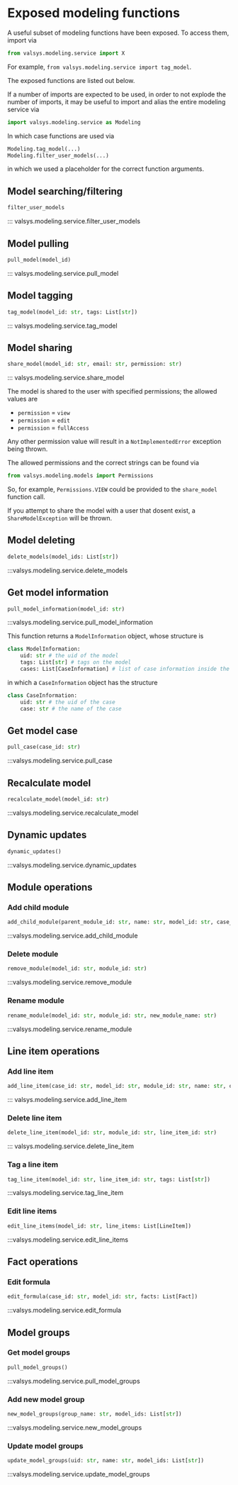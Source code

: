 
# Exposed modeling functions
A useful subset of modeling functions have been exposed. To access them, import via
```python linenums="1"
from valsys.modeling.service import X
```
For example, `from valsys.modeling.service import tag_model`.

The exposed functions are listed out below.

If a number of imports are expected to be used, in order to not explode the number of imports, it may be useful to import and alias the entire modeling service via
```python linenums="1"
import valsys.modeling.service as Modeling
```
In which case functions are used via
```python linenums="1"
Modeling.tag_model(...)
Modeling.filter_user_models(...)
```
in which we used a placeholder for the correct function arguments.
## Model searching/filtering
```python linenums="1"
filter_user_models
```
::: valsys.modeling.service.filter_user_models

## Model pulling
```python linenums="1"
pull_model(model_id)
```
::: valsys.modeling.service.pull_model


## Model tagging

```python linenums="1"
tag_model(model_id: str, tags: List[str])
```

::: valsys.modeling.service.tag_model



## Model sharing
```python linenums="1"
share_model(model_id: str, email: str, permission: str)
```
::: valsys.modeling.service.share_model

The model is shared to the user with specified permissions; the allowed values are

* `permission` = `view`
* `permission` = `edit`
* `permission` = `fullAccess`
  
Any other permission value will result in a `NotImplementedError` exception being thrown.

The allowed permissions and the correct strings can be found via
```python linenums="1"
from valsys.modeling.models import Permissions
```
So, for example, `Permissions.VIEW` could be provided to the `share_model` function call.

If you attempt to share the model with a user that dosent exist, a `ShareModelException` will be thrown.

## Model deleting
```python
delete_models(model_ids: List[str])
```
:::valsys.modeling.service.delete_models

## Get model information
```python linenums="1"                
pull_model_information(model_id: str)                
```
:::valsys.modeling.service.pull_model_information

This function returns a `ModelInformation` object, whose structure is
```python linenums="1"
class ModelInformation:
    uid: str # the uid of the model
    tags: List[str] # tags on the model
    cases: List[CaseInformation] # list of case information inside the model
```
in which a `CaseInformation` object has the structure
```python linenums="1"
class CaseInformation:
    uid: str # the uid of the case
    case: str # the name of the case
```



## Get model case
```python linenums="1"
pull_case(case_id: str)
```
:::valsys.modeling.service.pull_case

## Recalculate model
```python linenums="1"
recalculate_model(model_id: str)
```
:::valsys.modeling.service.recalculate_model

## Dynamic updates
```python linenums="1"
dynamic_updates()                      
```
:::valsys.modeling.service.dynamic_updates


## Module operations
### Add child module
```python linenums="1"
add_child_module(parent_module_id: str, name: str, model_id: str, case_id: str) 
```
:::valsys.modeling.service.add_child_module

### Delete module
```python linenums="1"
remove_module(model_id: str, module_id: str)
```
:::valsys.modeling.service.remove_module

### Rename module
```python linenums="1"
rename_module(model_id: str, module_id: str, new_module_name: str) 
```
:::valsys.modeling.service.rename_module



## Line item operations
### Add line item
```python linenums="1"
add_line_item(case_id: str, model_id: str, module_id: str, name: str, order: int)                      
```
::: valsys.modeling.service.add_line_item

### Delete line item
```python linenums="1"
delete_line_item(model_id: str, module_id: str, line_item_id: str)                    
```
::: valsys.modeling.service.delete_line_item

### Tag a line item
```python linenums="1"
tag_line_item(model_id: str, line_item_id: str, tags: List[str])                    
```
:::valsys.modeling.service.tag_line_item

### Edit line items
```python linenums="1"
edit_line_items(model_id: str, line_items: List[LineItem])                    
```
:::valsys.modeling.service.edit_line_items

## Fact operations
### Edit formula
```python linenums="1"
edit_formula(case_id: str, model_id: str, facts: List[Fact])                      
```
:::valsys.modeling.service.edit_formula


## Model groups
### Get model groups
```python
pull_model_groups()
```
:::valsys.modeling.service.pull_model_groups


### Add new model group
```python
new_model_groups(group_name: str, model_ids: List[str]) 
```
:::valsys.modeling.service.new_model_groups

### Update model groups
```python
update_model_groups(uid: str, name: str, model_ids: List[str])
```
:::valsys.modeling.service.update_model_groups

